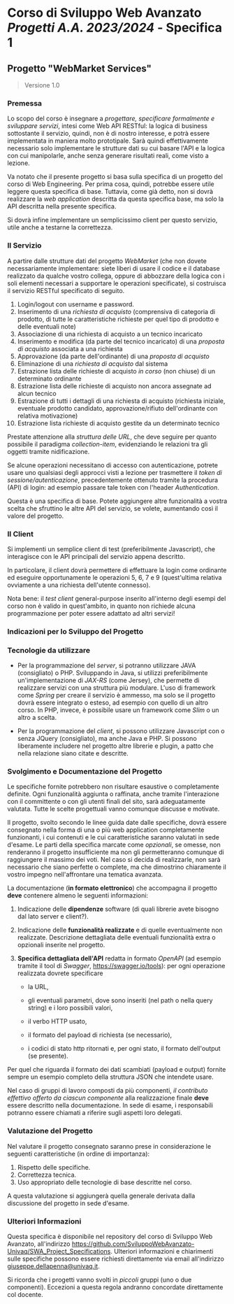 # Corso di Sviluppo Web Avanzato<br/>*Progetti A.A. 2023/2024* - Specifica 1

<section class="specifica">

## Progetto "WebMarket Services"
> Versione 1.0

### Premessa

Lo scopo del corso è insegnare a *progettare, specificare formalmente e sviluppare servizi*, 
intesi come Web API RESTful: la logica di business sottostante il servizio, quindi, 
non è di nostro interesse, e potrà essere implementata in maniera molto prototipale. 
Sarà quindi effettivamente necessario solo implementare le strutture dati su cui basare
l'API e la logica con cui manipolarle, anche senza generare risultati reali, come visto a lezione. 

Va notato che il presente progetto si basa sulla specifica di un progetto del corso di Web Engineering. 
Per prima cosa, quindi, potrebbe essere utile leggere questa specifica di base. Tuttavia, come già detto,
non si dovrà realizzare la *web application* descritta da questa specifica base, ma solo la API descritta
nella presente specifica. 

Si dovrà infine implementare un semplicissimo client per
questo servizio, utile anche a testarne la correttezza.

### Il Servizio

A partire dalle strutture dati del progetto *WebMarket*
(che non dovete necessariamente implementare: siete liberi di usare il codice e il database
realizzato da qualche vostro collega, oppure di abbozzare della logica con i soli elementi 
necessari a supportare le operazioni specificate), si 
costruisca il servizio RESTful specificato di seguito. 

<section class="operazioni">



1. Login/logout con username e password.
2. Inserimento di una *richiesta di acquisto* (comprensiva di categoria di prodotto, di tutte le caratteristiche richieste per quel tipo di prodotto e delle eventuali note)
3. Associazione di una richiesta di acquisto a un tecnico incaricato  
4. Inserimento e modifica (da parte del tecnico incaricato) di una *proposta di acquisto* associata a una richiesta 
5. Approvazione (da parte dell'ordinante) di una *proposta di acquisto*
6. Eliminazione di una *richiesta di acquisto* dal sistema
7. Estrazione lista delle richieste di acquisto *in corso* (non chiuse) di un determinato ordinante
8. Estrazione lista delle richieste di acquisto non ancora assegnate ad alcun tecnico
9. Estrazione di tutti i dettagli di una richiesta di acquisto (richiesta iniziale, eventuale prodotto candidato, approvazione/rifiuto dell'ordinante con relativa motivazione)
10. Estrazione lista richieste di acquisto gestite da un determinato tecnico


</section>

Prestate attenzione alla *struttura delle URL*, che
deve seguire per quanto possibile il paradigma *collection-item*, evidenziando le
relazioni tra gli oggetti tramite nidificazione.

Se alcune operazioni necessitano di accesso con
autenticazione, potrete usare uno qualsiasi degli approcci visti a lezione per
trasmettere il *token di sessione/autenticazione*, precedentemente
ottenuto tramite la procedura (API) di login: ad esempio passare tale token 
con l'header *Authentication*.  

Questa è una specifica di base. Potete aggiungere altre
funzionalità a vostra scelta che sfruttino le altre API del servizio, se
volete, aumentando così il valore del progetto. 



### Il Client

Si implementi un semplice client di test (preferibilmente Javascript), 
che interagisce con le API principali del servizio appena descritto.


  <section class="client">
  


In particolare, il client dovrà permettere di effettuare la login come ordinante ed eseguire opportunamente le operazioni 5, 6, 7 e 9 (quest'ultima relativa ovviamente a una richiesta dell'utente connesso).  
  
 Nota bene: il *test client* general-purpose inserito all'interno degli 
esempi del corso non è valido in quest'ambito, in quanto non richiede alcuna 
programmazione per poter essere adattato ad altri servizi!

  </section>

<section class="indicazioni break">

# Indicazioni per lo Sviluppo del Progetto

### Tecnologie da utilizzare

- Per la programmazione del *server*, si potranno utilizzare
JAVA (consigliato) o PHP. Sviluppando in Java, si utilizzi
preferibilmente un'implementazione di *JAX-RS* (come Jersey), che permette
di realizzare servizi con una struttura più modulare. L'uso di framework come *Spring*
per creare il servizio è ammesso, ma solo se il progetto dovrà essere integrato
o esteso, ad esempio con quello di un altro corso. In PHP, invece, è possibile
usare un framework come *Slim* o un altro a scelta.  

- Per la programmazione del *client*, si possono utilizzare Javascript con o senza JQuery (consigliato),
ma anche Java e PHP. Si possono liberamente includere nel progetto altre librerie e plugin, a patto che
nella relazione siano citate e descritte.

### Svolgimento e Documentazione del Progetto

Le specifiche fornite potrebbero non risultare esaustive o
completamente definite. Ogni funzionalità aggiunta o raffinata, anche tramite
l'interazione con il committente o con gli utenti finali del sito, sarà
adeguatamente valutata. Tutte le scelte progettuali vanno comunque discusse e
motivate.

Il progetto, svolto secondo le linee guida date dalle
specifiche, dovrà essere consegnato nella forma di una o più web application completamente
funzionanti, i cui contenuti e le cui caratteristiche saranno valutati in sede
d'esame. Le parti della specifica marcate come *opzionali*, se omesse, non
renderanno il progetto insufficiente ma non gli permetteranno comunque di
raggiungere il massimo dei voti. Nel caso si decida di realizzarle, non sarà
necessario che siano perfette o complete, ma che dimostrino chiaramente il
vostro impegno nell'affrontare una tematica avanzata.

La documentazione (**in formato elettronico**) che
accompagna il progetto **deve** contenere almeno le seguenti informazioni:

1. Indicazione delle **dipendenze** software (di quali librerie avete
bisogno dal lato server e client?).

2. Indicazione delle **funzionalità realizzate** e di quelle
eventualmente non realizzate. Descrizione dettagliata delle eventuali
funzionalità extra o opzionali inserite nel progetto.

3. **Specifica dettagliata dell'API** redatta in formato *OpenAPI*
(ad esempio tramite il tool di *Swagger*, <https://swagger.io/tools>): 
per ogni operazione realizzata dovrete specificare

   - la URL,

   - gli eventuali parametri, dove sono inseriti (nel path o nella query string) e i loro possibili valori,

   - il verbo HTTP usato,

   - il formato del payload di richiesta (se necessario),

   - i codici di stato http ritornati e, per ogni stato, il formato dell'output (se presente).

Per quel che riguarda il formato dei dati scambiati (payload e output) fornite sempre un esempio completo della struttura JSON che intendete usare.

Nel caso di gruppi di lavoro composti da più componenti, *il contributo effettivo offerto da ciascun componente* alla realizzazione
finale **deve** essere descritto nella documentazione. In sede di esame, i
responsabili potranno essere chiamati a riferire sugli aspetti loro delegati.  

### Valutazione del Progetto

Nel valutare il progetto consegnato saranno prese in
considerazione le seguenti caratteristiche (in ordine di importanza):
1. Rispetto delle specifiche.
2. Correttezza tecnica.
3. Uso appropriato delle tecnologie di base descritte nel corso.

A questa valutazione si aggiungerà quella generale derivata
dalla discussione del progetto in sede d'esame.  


### Ulteriori Informazioni

Questa specifica è disponibile nel repository del corso di Sviluppo Web Avanzato, 
all'indirizzo https://github.com/SviluppoWebAvanzato-Univaq/SWA_Project_Specifications. Ulteriori informazioni e chiarimenti
sulle specifiche possono essere richiesti direttamente via email all'indirizzo giuseppe.dellapenna@univaq.it.

Si ricorda che i progetti vanno svolti in *piccoli*
gruppi (uno o due componenti). Eccezioni a questa regola andranno concordate direttamente col docente.

</section>

